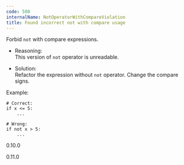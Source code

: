 ```yaml
---
code: 508
internalName: NotOperatorWithCompareViolation
title: Found incorrect not with compare usage
---
```


Forbid `not` with compare expressions.

  - Reasoning:  
    This version of `not` operator is unreadable.

  - Solution:  
    Refactor the expression without `not` operator. Change the compare
    signs.

Example:

    # Correct:
    if x <= 5:
        ...
    
    # Wrong:
    if not x > 5:
        ...

<div class="versionadded">

0.10.0

</div>

<div class="versionchanged">

0.11.0

</div>